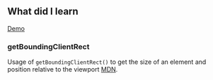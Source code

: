 ## What did I learn

[Demo](https://eowino.github.io/JS30/FollowAlongLinkHighlighter/)

### getBoundingClientRect

Usage of `getBoundingClientRect()` to get the size of an element and position relative to the viewport 
[MDN](https://mdn.io/getBoundingClientRect).